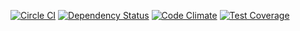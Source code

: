 [![Circle CI](https://circleci.com/gh/mskog/picyo.svg?style=svg)](https://circleci.com/gh/mskog/picyo)
[![Dependency Status](https://gemnasium.com/mskog/picyo.svg)](https://gemnasium.com/mskog/picyo)
[![Code Climate](https://codeclimate.com/github/mskog/picyo/badges/gpa.svg)](https://codeclimate.com/github/mskog/picyo)
[![Test Coverage](https://codeclimate.com/github/mskog/picyo/badges/coverage.svg)](https://codeclimate.com/github/mskog/picyo/coverage)
